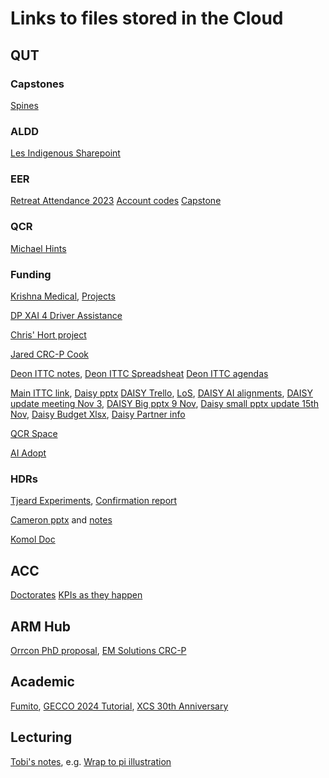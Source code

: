 # Links to files stored in the Cloud

## QUT
### Capstones
[Spines](https://connectqutedu-my.sharepoint.com/personal/browncp_qut_edu_au/_layouts/15/onedrive.aspx?e=5%3A4f95fedaeb8645ec88e7453b556f011e&sharingv2=true&fromShare=true&at=9&CT=1710542863623&OR=OWA%2DNT%2DMail&CID=3be58cf6%2D7bf9%2D663c%2D2e0f%2D11f6dedf82b2&id=%2Fpersonal%2Fbrowncp%5Fqut%5Fedu%5Fau%2FDocuments%2FFinal%5FYear%5FProjects%2F2024%2D1%2FSurgical%5FRobotics&FolderCTID=0x0120000FA198C38CF09D4095AAB1B7DF6DAC1E&view=0)

### ALDD
[Les Indigenous Sharepoint](https://connectqutedu-my.sharepoint.com/personal/dawes_qut_edu_au/_layouts/15/onedrive.aspx?id=%2Fpersonal%2Fdawes%5Fqut%5Fedu%5Fau%2FDocuments%2FAssistDean%2D%20Indigenous%2FALDD%20Shared%20Folder&ct=1706670674955&or=OWA%2DNT&cid=260cf221%2D54dc%2D1559%2Dbcf1%2Dc260cb5ca7c4&fromShare=true&ga=1)

### EER
[Retreat Attendance 2023](https://connectqutedu-my.sharepoint.com/:x:/r/personal/brownew_qut_edu_au/_layouts/15/Doc.aspx?sourcedoc=%7B2C81AE97-9EA9-48EB-A510-38E3BF425B6D%7D&file=RSVP%27s%20as%20of%202%20November.xlsx&action=default&mobileredirect=true)
[Account codes](https://qutvirtual4.qut.edu.au/group/staff/finance/accounting/chart-of-accounts/account/expenses/non-salary-expenses)
[Capstone](https://docs.google.com/spreadsheets/d/1NzxVJvARhN1jfi7ijKiGNwbsaXQCuPs8H-Yp_zNLezY/edit#gid=0)

### QCR
[Michael Hints](https://connectqutedu.sharepoint.com/:w:/r/teams/msteams_751e6e/_layouts/15/Doc.aspx?sourcedoc=%7BCD6628F0-D612-4ECC-A5A6-1153A22C9134%7D&file=Lifestyle%20Crafting.docx&fromShare=true&action=default&mobileredirect=true)

### Funding
[Krishna Medical](https://connectqutedu-my.sharepoint.com/personal/digumart_qut_edu_au/_layouts/15/onedrive.aspx?e=5%3Af8444bec7fbb4ffd8127f458953fdf6a&sharingv2=true&fromShare=true&at=9&CT=1715041494921&OR=OWA%2DNT%2DMail&CID=05ce5b74%2D6069%2D0992%2D9fab%2D6788727b3cb6&id=%2Fpersonal%2Fdigumart%5Fqut%5Fedu%5Fau%2FDocuments%2FInstitutional%2FGrants%2FNHMRC%20Development%20Grants%202024%2FNHMRC%20Development%20Grant%202024%20Shared%20Folder&FolderCTID=0x0120004A12304F001CB64482E657012F07BDD4&view=0), [Projects](https://connectqutedu-my.sharepoint.com/:x:/g/personal/digumart_qut_edu_au/Eb8XBGWcT2xIhQ6BibbVgZkBw2Z8-wffBoFdwRUtJrzw9g?CID=cfcff012-3b92-9a84-a190-34ce1caddaef)

[DP XAI 4 Driver Assistance](https://docs.google.com/document/d/1LBEU1jmT9wZN1pj2dgyhqcb4p2ncPPep/edit#)

[Chris' Hort project](https://connectqutedu-my.sharepoint.com/:w:/r/personal/nugentms_qut_edu_au/_layouts/15/Doc.aspx?sourcedoc=%7BFDB7A3F9-12C9-4234-A37A-0153885872FD%7D&file=AS23001_%20MRT%20Theme%205_QUT%20led.docx&action=default&mobileredirect=true)

[Jared CRC-P Cook](https://connectqutedu-my.sharepoint.com/personal/donovan2_qut_edu_au/_layouts/15/onedrive.aspx?csf=1&web=1&e=eFchrq&CT=1693188536663&OR=OWA%2DNT&CID=bd3580ab%2Df962%2Da8a4%2Db435%2D5c0b49e67f7e&id=%2Fpersonal%2Fdonovan2%5Fqut%5Fedu%5Fau%2FDocuments%2F%5Fshared%2Dprojects%2F2023%2Daug%2Dcook%2Dmedical%2Dcrcp&FolderCTID=0x012000E6A27F3494BD9745911485B57B69E0D0&view=0)

[Deon ITTC notes](https://connectqutedu-my.sharepoint.com/:w:/g/personal/desaldan_qut_edu_au/Eeycq7HjoFRNqU03X25tLQMBS-SHCeydkUNb1n0b-lJP2A), 
[Deon ITTC Spreadsheat](https://connectqutedu-my.sharepoint.com/:x:/r/personal/desaldan_qut_edu_au/_layouts/15/doc2.aspx)
[Deon ITTC agendas](https://connectqutedu-my.sharepoint.com/:w:/g/personal/desaldan_qut_edu_au/Edaq4Ih_XINFmDhft0KbIssB-wiT910mCgs7LzIIu4ZJ5A)

[Main ITTC link](https://connectqutedu.sharepoint.com/:x:/r/teams/DigitalTwinsforManufacturing/_layouts/15/doc2.aspx?sourcedoc=%7Bd8328882-9b28-4858-a11f-5c3c5e45679b%7D&action=edit&activeCell=%27Schedule%27!H3&wdinitialsession=421cee26-c17f-4cc0-bed6-72bb9ff609d9&wdrldsc=2&wdrldc=1&wdrldr=AccessTokenExpiredWarning%2CRefreshingExpiredAccessT&cid=455fe085-c3ce-43da-85c4-34145881d8d4), 
[Daisy pptx](https://connectqutedu-my.sharepoint.com/:p:/g/personal/desaldan_qut_edu_au/EXZe4ffyw8xMqozdfb-Gx9cB3vquzDLJl2m2JrjyfPvtbg?email=will.browne%40qut.edu.au&e=4%3AFCEi4I&fromShare=true&at=9&CID=d87f713a-40ad-af3f-6ce1-eea333d069e7)
[DAISY Trello](https://trello.com/b/vOMMmyak/ittc-daisy-bid-progress), 
[LoS](https://connectqutedu-my.sharepoint.com/personal/desaldan_qut_edu_au/_layouts/15/onedrive.aspx?ct=1698894723362&or=OWA%2DNT&cid=0e70b24f%2D6033%2D53c3%2Db340%2D76c0e0aff11b&fromShare=true&ga=1&id=%2Fpersonal%2Fdesaldan%5Fqut%5Fedu%5Fau%2FDocuments%2FDesktop%2FACTIVE%20PROJECTS%2FM%20A%20J%20O%20R%20%20%20I%20N%20I%20T%20I%20A%20T%20I%20V%20E%20S%2FITTC%2023%2024%20Daisy%20ex%20DT4M%2FLOS%2FIC240100043%20ARC%20Training%20Centre%20for%20Deployable%20Artificial%20Intelligence), 
[DAISY AI alignments](https://connectqutedu-my.sharepoint.com/:x:/g/personal/desaldan_qut_edu_au/EQUfKtTrNXdHrLJIipemGqgBuML3B5Y8jNFnK0RT7GB3Vw?email=will.browne%40qut.edu.au&e=4%3AYB9qGx&fromShare=true&at=31), 
[DAISY update meeting Nov 3](https://connectqutedu-my.sharepoint.com/:p:/g/personal/desaldan_qut_edu_au/EbjjNcIOSRtIrCJhgpDQtDwB10kufOSMf6bwc3RONmMFhQ?e=4%3AU16Xzs&fromShare=true&at=9&CID=5439988b-b447-f262-8872-a6386ac6a7d5), 
[DAISY Big pptx 9 Nov](https://connectqutedu-my.sharepoint.com/:p:/r/personal/desaldan_qut_edu_au/_layouts/15/Doc.aspx?sourcedoc=%7B9FF2C926-600B-45BB-B969-6C91B89481B4%7D&file=ITTC%20DAISY%20Summary%2020231027%20.pptx&action=edit&mobileredirect=true), 
[Daisy small pptx update 15th Nov](https://connectqutedu-my.sharepoint.com/:p:/g/personal/desaldan_qut_edu_au/EYPOFINJs5ZAppdrzJQ721EBiFoz1yOD00MgUPb6WuGqMg?email=will.browne%40qut.edu.au&e=4%3Ai66dop&fromShare=true&at=9&CID=5b197c57-4757-0699-d14b-b0e17281e1e1), 
[Daisy Budget Xlsx](https://connectqutedu-my.sharepoint.com/:x:/r/personal/desaldan_qut_edu_au/_layouts/15/Doc.aspx?sourcedoc=%7B29CE95E6-A64C-4A94-BC22-A16DF1A79925%7D&file=ITTC%20DAISY%20Project%20Mapping%20.xlsx&action=default&mobileredirect=true&DefaultItemOpen=1), 
[Daisy Partner info](https://connectqutedu-my.sharepoint.com/:w:/r/personal/desaldan_qut_edu_au/_layouts/15/Doc.aspx?sourcedoc=%7B445DB57C-AB32-40C4-B52F-E57467DC45F8%7D&file=ITTC%20DAISY%20Partner%20CI%20Contact%20List%2020231103.docx&nav=eyJjIjo4MTU2MDExODJ9&action=default&mobileredirect=true)

[(https://connectqutedu-my.sharepoint.com/:w:/r/personal/desaldan_qut_edu_au/_layouts/15/Doc.aspx)]: #

[QCR Space](https://connectqutedu.sharepoint.com/:w:/r/teams/msteams_751e6e/_layouts/15/Doc.aspx?sourcedoc=%7B34954204-76FC-421A-AF7D-0B2C695720A6%7D&file=QCR%20Space%20Requests.docx&action=default&mobileredirect=true)

[AI Adopt](https://connectqutedu-my.sharepoint.com/:w:/g/personal/desaldan_qut_edu_au/EX0qcQmhJzZJlsFXm9ll3SoBWhQJPWR3Wsi4mZnAIL_6fQ?email=will.browne%40qut.edu.au&e=4%3AF4YWi3&fromShare=true&at=9&CID=b1b93d65-cbb7-24a6-8c20-d70669def5d3)

### HDRs

[Tjeard Experiments](https://docs.google.com/spreadsheets/d/1k-EG-TKeO460KJTK-CJXfhsiwYf3HSaP2Z-zaKPUnh4/edit#gid=0), 
[Confirmation report](https://docs.google.com/document/d/1n6cB8CT3aRQ5GpPu0kckTV-geupqSAMgQy2M4jPE-_k/edit#heading=h.nfnc3s2izdix)

[Cameron pptx](https://connectqutedu-my.sharepoint.com/:p:/r/personal/coombe3_qut_edu_au/_layouts/15/Doc.aspx?sourcedoc=%7B7B597C1B-171E-45C5-8F43-2065D22DA6A5%7D&file=Cameron%20Confirmation%20Presentation.pptx&fromShare=true&action=edit&mobileredirect=true) and [notes](https://connectqutedu-my.sharepoint.com/:w:/r/personal/coombe3_qut_edu_au/_layouts/15/Doc.aspx?sourcedoc=%7BF87769C7-3AF0-4632-81EE-7F7FF2562E85%7D&file=Cameron%20Confirmation%20Draft%20Script.docx&fromShare=true&action=default&mobileredirect=true)

[Komol Doc](https://docs.google.com/document/d/1nml-QijlwnbzsDK0YPBmVxsWk-NPwFSJwiMyYEpd4Vw/edit?usp=sharing)

## ACC
[Doctorates](https://connectqutedu.sharepoint.com/sites/ITTCforCollaborativeRobotics/PhD%20EOIs/Forms/AllItems.aspx)
[KPIs as they happen](https://forms.office.com/Pages/ResponsePage.aspx?id=o1IL3MVo90SIHZOD2IULllwLg06fNe5Bo8b3K9HpfRxUNFVGUFJETENTS0lKOENGQjgwTVRBNlNLRy4u)

## ARM Hub
[Orrcon PhD proposal](https://advrobotics.sharepoint.com/:w:/s/ARMHubProjects/EdFrnpCjZM5PhI8yH-JaFgcBZXNB4Da1AN9_EsxOwGb99Q?rtime=dFI8N5ax20g), 
[EM Solutions CRC-P](https://advrobotics.sharepoint.com/sites/ARMHub/Shared%20Documents/Forms/AllItems.aspx?id=%2Fsites%2FARMHub%2FShared%20Documents%2FARM%20HUB%20CORE%20STAFF%2FARM%20HUB%20OPERATIONS%2FGRANTS%20%26%20TENDER%20MANAGEMENT%2FPre%20Award%2F2023%2FCRC%20P%20%2D%20EM%20Solutions%20Cable%20Robot&p=true&fromShare=true&ga=1)

## Academic
[Fumito](https://drive.google.com/drive/folders/1KB8RbJ4aUFci2lQX-oOyd5N5jNP214TD), [GECCO 2024 Tutorial](https://www.dropbox.com/home/GECCO%202024%20Tutorial), [XCS 30th Anniversary](https://docs.google.com/document/d/1GRwIXE2DxnI_SSRcjrwPVHnSD2khyZnL7teYNZGq1kU/edit#heading=h.y4rt225yig7s)

## Lecturing
[Tobi's notes](https://connectqutedu-my.sharepoint.com/personal/fischert_qut_edu_au/_layouts/15/onedrive.aspx?e=5%3Ae64a69afc398402ea0a15c367ead3d66&sharingv2=true&fromShare=true&at=9&CT=1713689116426&OR=OWA%2DNT%2DMail&CID=8106e5ca%2D43f9%2Dd190%2Dd58f%2D9b3f563f321a&id=%2Fpersonal%2Ffischert%5Fqut%5Fedu%5Fau%2FDocuments%2FCloudstor%2FQUT%20Teaching%2F2023%20%2D%20EGB439%20%2D%20Advanced%20Robotics%2FEGB439%2D2023%2FM3&FolderCTID=0x012000B9794C1B9269ED41A8C87FF7BD431AD1&view=0), e.g. [Wrap to pi illustration](https://connectqutedu-my.sharepoint.com/personal/fischert_qut_edu_au/_layouts/15/onedrive.aspx?e=5%3A224831d7df134d6da8f11cd275d4a1a8&sharingv2=true&fromShare=true&at=9&CT=1713915368838&OR=OWA%2DNT%2DMail&CID=12babc06%2D3bf4%2D5d87%2Df63a%2Dcb8bd8192056&FolderCTID=0x012000B9794C1B9269ED41A8C87FF7BD431AD1&id=%2Fpersonal%2Ffischert%5Fqut%5Fedu%5Fau%2FDocuments%2FCloudstor%2FQUT%20Teaching%2F2023%20%2D%20EGB439%20%2D%20Advanced%20Robotics%2FEGB439%2D2023%2FM4%2FwrapToPiIllustration%2Ehtml&parent=%2Fpersonal%2Ffischert%5Fqut%5Fedu%5Fau%2FDocuments%2FCloudstor%2FQUT%20Teaching%2F2023%20%2D%20EGB439%20%2D%20Advanced%20Robotics%2FEGB439%2D2023%2FM4)


